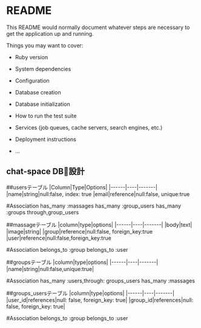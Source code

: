 # README

This README would normally document whatever steps are necessary to get the
application up and running.

Things you may want to cover:

* Ruby version

* System dependencies

* Configuration

* Database creation

* Database initialization

* How to run the test suite

* Services (job queues, cache servers, search engines, etc.)

* Deployment instructions

* ...

## chat-space DB設計
##usersテーブル
|Column|Type|Options|
|------|----|-------|
|name|string|null:false, index: true
|email|reference|null:false, unique:true

#Association
has_many :massages
has_many :group_users
has_many :groups through,group_users


##massageテーブル
|column|type|options|
|------|----|-------|
|body|text|
|image|string|
|group|reference|null:false, foreign_key:true
|user|reference|null:false,foreign_key:true

#Association
belongs_to :group
belongs_to :user



##groupsテーブル
|column|type|options|
|------|----|-------|
|name|string|null:false,unique:true|


#Association
has_many :users,through: groups_users
has_many :massages

##groups_usersテーブル
|column|type|options|
|------|----|-------|
|user_id|references|null: false, foreign_key: true|
|group_id|references|null: false, foreign_key: true|

#Association
belongs_to :group
belongs_to :user